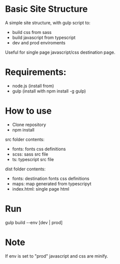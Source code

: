 
Basic Site Structure
===================

A simple site structure, with gulp script to: 

* build css from sass
* build javascript from typescript
* dev and prod enviroments

Useful for single page javascript/css destination page. 

# Requirements: 
* node.js (install from)
* gulp (install with npm install -g gulp)

# How to use

* Clone repository 
* npm install

src folder contents: 
* fonts: fonts css definitions
* scss: sass src file
* ts: typescript src file

dist folder contents: 
* fonts: destination fonts css definitions
* maps: map generated from typescripyt
* index.html: single page html 

# Run

gulp build --env [dev | prod]

# Note

If env is set to "prod" javascript and css are minify.
